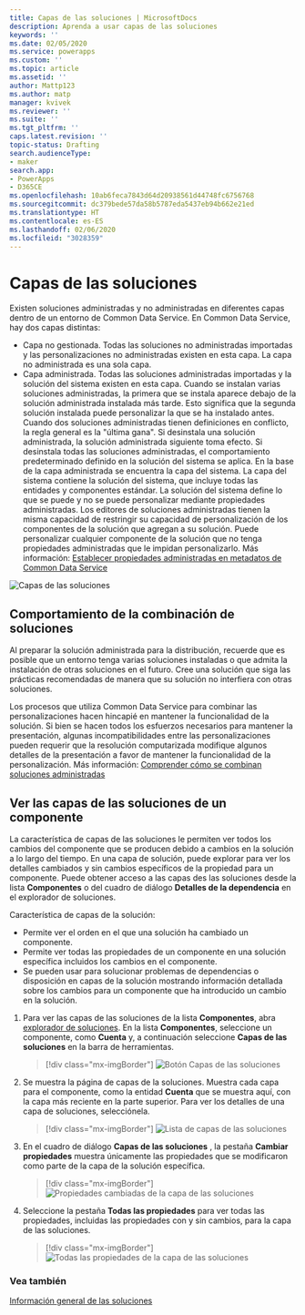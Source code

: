```yaml
---
title: Capas de las soluciones | MicrosoftDocs
description: Aprenda a usar capas de las soluciones
keywords: ''
ms.date: 02/05/2020
ms.service: powerapps
ms.custom: ''
ms.topic: article
ms.assetid: ''
author: Mattp123
ms.author: matp
manager: kvivek
ms.reviewer: ''
ms.suite: ''
ms.tgt_pltfrm: ''
caps.latest.revision: ''
topic-status: Drafting
search.audienceType:
- maker
search.app:
- PowerApps
- D365CE
ms.openlocfilehash: 10ab6feca7843d64d20938561d44748fc6756768
ms.sourcegitcommit: dc379bede57da58b5787eda5437eb94b662e21ed
ms.translationtype: HT
ms.contentlocale: es-ES
ms.lasthandoff: 02/06/2020
ms.locfileid: "3028359"
---
```

# <a name="solution-layers"></a>Capas de las soluciones

Existen soluciones administradas y no administradas en diferentes capas dentro de un entorno de Common Data Service. En Common Data Service, hay dos capas distintas:  
- Capa no gestionada. Todas las soluciones no administradas importadas y las personalizaciones no administradas existen en esta capa. La capa no administrada es una sola capa.  
- Capa administrada. Todas las soluciones administradas importadas y la solución del sistema existen en esta capa. Cuando se instalan varias soluciones administradas, la primera que se instala aparece debajo de la solución administrada instalada más tarde. Esto significa que la segunda solución instalada puede personalizar la que se ha instalado antes. Cuando dos soluciones administradas tienen definiciones en conflicto, la regla general es la "última gana". Si desinstala una solución administrada, la solución administrada siguiente toma efecto. Si desinstala todas las soluciones administradas, el comportamiento predeterminado definido en la solución del sistema se aplica. En la base de la capa administrada se encuentra la capa del sistema. La capa del sistema contiene la solución del sistema, que incluye todas las entidades y componentes estándar. La solución del sistema define lo que se puede y no se puede personalizar mediante propiedades administradas. Los editores de soluciones administradas tienen la misma capacidad de restringir su capacidad de personalización de los componentes de la solución que agregan a su solución. Puede personalizar cualquier componente de la solución que no tenga propiedades administradas que le impidan personalizarlo. Más información: [Establecer propiedades administradas en metadatos de Common Data Service](set-managed-properties-metadata.md) 

![Capas de las soluciones](media/solution-layers.png)

## <a name="solution-merge-behavior"></a>Comportamiento de la combinación de soluciones
Al preparar la solución administrada para la distribución, recuerde que es posible que un entorno tenga varias soluciones instaladas o que admita la instalación de otras soluciones en el futuro. Cree una solución que siga las prácticas recomendadas de manera que su solución no interfiera con otras soluciones.

Los procesos que utiliza Common Data Service para combinar las personalizaciones hacen hincapié en mantener la funcionalidad de la solución. Si bien se hacen todos los esfuerzos necesarios para mantener la presentación, algunas incompatibilidades entre las personalizaciones pueden requerir que la resolución computarizada modifique algunos detalles de la presentación a favor de mantener la funcionalidad de la personalización. Más información: [Comprender cómo se combinan soluciones administradas](../../developer/common-data-service/understand-managed-solutions-merged.md)

## <a name="view-the-solution-layers-for-a-component"></a>Ver las capas de las soluciones de un componente
La característica de capas de las soluciones le permiten ver todos los cambios del componente que se producen debido a cambios en la solución a lo largo del tiempo. En una capa de solución, puede explorar para ver los detalles cambiados y sin cambios específicos de la propiedad para un componente. Puede obtener acceso a las capas des las soluciones desde la lista **Componentes** o del cuadro de diálogo **Detalles de la dependencia** en el explorador de soluciones. 

Característica de capas de la solución: 
-   Permite ver el orden en el que una solución ha cambiado un componente. 
-   Permite ver todas las propiedades de un componente en una solución específica incluidos los cambios en el componente. 
-   Se pueden usar para solucionar problemas de dependencias o disposición en capas de la solución mostrando información detallada sobre los cambios para un componente que ha introducido un cambio en la solución.

1. Para ver las capas de las soluciones de la lista **Componentes**, abra [explorador de soluciones](../model-driven-apps/advanced-navigation.md#solution-explorer). En la lista **Componentes**, seleccione un componente, como **Cuenta** y, a continuación seleccione **Capas de las soluciones** en la barra de herramientas. 

   > [!div class="mx-imgBorder"] 
   > ![Botón Capas de las soluciones](media/solution-layers-toolbar.png "Botón Capas de las soluciones")

2. Se muestra la página de capas de la soluciones. Muestra cada capa para el componente, como la entidad **Cuenta** que se muestra aquí, con la capa más reciente en la parte superior. Para ver los detalles de una capa de soluciones, selecciónela. 

   > [!div class="mx-imgBorder"] 
   > ![Lista de capas de las soluciones](media/solution-layers-list.png "Lista de capas de las soluciones")

3. En el cuadro de diálogo **Capas de las soluciones** , la pestaña **Cambiar propiedades** muestra únicamente las propiedades que se modificaron como parte de la capa de la solución específica. 

   > [!div class="mx-imgBorder"] 
   > ![Propiedades cambiadas de la capa de las soluciones](media/solution-layers-change-prop.png "Propiedades cambiadas de la capa de las soluciones")

4. Seleccione la pestaña **Todas las propiedades** para ver todas las propiedades, incluidas las propiedades con y sin cambios, para la capa de las soluciones. 

   > [!div class="mx-imgBorder"] 
   > ![Todas las propiedades de la capa de las soluciones](media/solution-layers-all-prop.png "Todas las propiedades de la capa de las soluciones")

### <a name="see-also"></a>Vea también
[Información general de las soluciones](solutions-overview.md)
